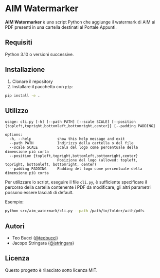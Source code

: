 # AIM Watermarker

**AIM Watermarker** è uno script Python che aggiunge il watermark di AIM ai PDF presenti in una cartella destinati al Portale Appunti.

## Requisiti

Python 3.10 o versioni successive.

## Installazione

1. Clonare il repository
2. Installare il pacchetto con `pip`:

```bash
pip install -e .
```

## Utilizzo

```
usage: cli.py [-h] [--path PATH] [--scale SCALE] [--position {topleft,topright,bottomleft,bottomright,center}] [--padding PADDING]

options:
  -h, --help            show this help message and exit
  --path PATH           Indirizzo della cartella o del file
  --scale SCALE         Scala del logo come percentuale della dimensione più corta
  --position {topleft,topright,bottomleft,bottomright,center}
                        Posizione del logo (allowed: topleft, topright, bottomleft, bottomright, center)
  --padding PADDING     Padding del logo come percentuale della dimensione più corta
```

Per utilizzare lo script, eseguire il file `cli.py`, è sufficiente specificare il percorso della cartella contenente i PDF da modificare, gli altri parametri possono essere lasciati di default.

Esempio:

```bash
python src/aim_watermark/cli.py --path /path/to/folder/with/pdfs
```

## Autori

- Teo Bucci ([@teobucci](https://github.com/teobucci))
- Jacopo Stringara ([@jstringara](https://github.com/jstringara))

## Licenza

Questo progetto è rilasciato sotto licenza MIT.
